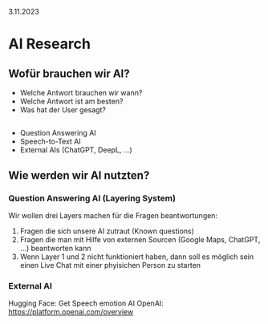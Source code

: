 3.11.2023

# AI Research
## Wofür brauchen wir AI?

- Welche Antwort brauchen wir wann?
- Welche Antwort ist am besten?
- Was hat der User gesagt?
  
##

- Question Answering AI
- Speech-to-Text AI
- External AIs (ChatGPT, DeepL, ...)

## Wie werden wir AI nutzten?
### Question Answering AI (Layering System)

Wir wollen drei Layers machen für die Fragen beantwortungen:

1. Fragen die sich unsere AI zutraut (Known questions)
2. Fragen die man mit Hilfe von externen Sourcen (Google Maps, ChatGPT, ...) beantworten kann
3. Wenn Layer 1 und 2 nicht funktioniert haben, dann soll es möglich sein einen Live Chat mit einer phyisichen Person zu starten

### External AI

Hugging Face: Get Speech emotion AI
OpenAI: https://platform.openai.com/overview